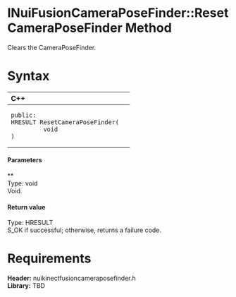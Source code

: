 INuiFusionCameraPoseFinder::ResetCameraPoseFinder Method  
========================================================  

Clears the CameraPoseFinder. <span id="syntaxSection"></span>

Syntax  
======  

<table>
<colgroup>
<col width="100%" />
</colgroup>
<thead>
<tr class="header">
<th align="left">C++</th>
</tr>
</thead>
<tbody>
<tr class="odd">
<td align="left"><pre><code>public:  
HRESULT ResetCameraPoseFinder(  
         void  
)</code></pre></td>
</tr>
</tbody>
</table>

<span id="ID4EG"></span>
#### Parameters  

**    
Type: void  
Void.  

<span id="ID4EP"></span>
#### Return value  

Type: HRESULT  
S\_OK if successful; otherwise, returns a failure code.  

<span id="requirements"></span>

Requirements  
============  

**Header:** nuikinectfusioncameraposefinder.h  
**Library:** TBD  



<!--Please do not edit the data in the comment block below.-->
<!--
TOCTitle : ResetCameraPoseFinder Method
RLTitle : INuiFusionCameraPoseFinder::ResetCameraPoseFinder Method
KeywordK : ResetCameraPoseFinder method
KeywordK : INuiFusionCameraPoseFinder::ResetCameraPoseFinder method
KeywordF : INuiFusionCameraPoseFinder::ResetCameraPoseFinder
KeywordF : ResetCameraPoseFinder
KeywordF : Microsoft.Kinect.nuikinectfusioncameraposefinder.INuiFusionCameraPoseFinder.ResetCameraPoseFinder(void)
KeywordA : M:Microsoft.Kinect.nuikinectfusioncameraposefinder.INuiFusionCameraPoseFinder.ResetCameraPoseFinder(void)
AssetID : M:Microsoft.Kinect.nuikinectfusioncameraposefinder.INuiFusionCameraPoseFinder.ResetCameraPoseFinder(void)
Locale : en-us
CommunityContent : 1
APIType : Managed
APILocation : 
APIName : Microsoft.Kinect.nuikinectfusioncameraposefinder.INuiFusionCameraPoseFinder::ResetCameraPoseFinder
TargetOS : Windows
TopicType : kbSyntax
DevLang : C++
DocSet : K4Wv2
ProjType : K4Wv2Proj
Technology : Kinect for Windows
Product : Kinect for Windows SDK v2
productversion : 20
-->
